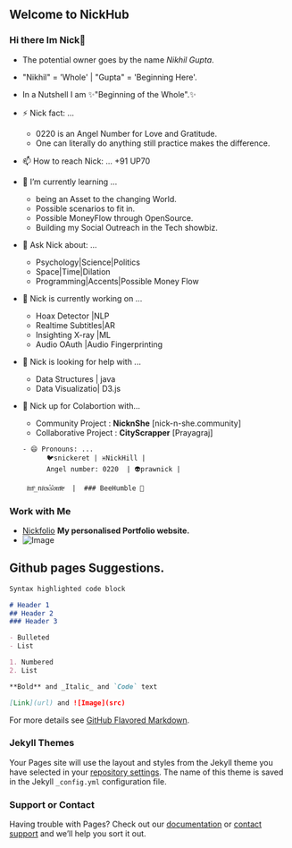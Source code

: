 ## Welcome to NickHub 

### Hi there Im Nick👋
- The potential owner goes by the name *Nikhil Gupta*.
- "Nikhil" = 'Whole' | "Gupta" = 'Beginning Here'. 
- In a Nutshell I am ✨"Beginning of the Whole".✨

- ⚡ Nick fact: ... 
     - 0220 is an Angel Number for Love and Gratitude. 
     - One can literally do anything still practice makes the difference.
    

- 📫 How to reach Nick: ...  +91 UP70

- 🌱 I’m currently learning ... 
     - being an Asset to the changing World.
     - Possible scenarios to fit in.
     - Possible MoneyFlow through OpenSource.
     - Building my Social Outreach in the Tech showbiz.


- 💬 Ask Nick about: ...    
    - Psychology|Science|Politics                                                                                
    - Space|Time|Dilation                                                                                                                                                     
    - Programming|Accents|Possible Money Flow                                                                                                                                                                                                                      
- 🔭 Nick is currently working on ...
    - Hoax Detector     |NLP
    - Realtime Subtitles|AR
    - Insighting X-ray  |ML
    - Audio OAuth       |Audio Fingerprinting

- 🤔 Nick is looking for help with ...
     - Data Structures  | java
     - Data Visualizatio| D3.js
     
- 👯 Nick up for Colabortion with...
     - Community Project : **NicknShe** [nick-n-she.community]
     - Collaborative Project : **CityScrapper** [Prayagraj]
      
      - 😄 Pronouns: ...  
            🐦snickeret | ♓NickHill | 
            Angel number: 0220  | 👽prawnick | 
      
       iͥmͫ_niͥcͨᴋⷦs͛oͦmͫeͤ  |  ### BeeHumble 👋
      
                                                                                                     


### Work with Me

- [Nickfolio](https://hinickin.vercel.app)   **My personalised Portfolio website.**
- ![Image](https://scontent-del1-1.xx.fbcdn.net/v/t1.0-9/98346870_2830463237180927_3086062490417627136_n.jpg?_nc_cat=101&_nc_sid=09cbfe&_nc_ohc=dzMIRW0XaakAX8ipgEw&_nc_ht=scontent-del1-1.xx&oh=baac0bccfff2ff55050c527e6f49d93f&oe=5F85385C)

## Github pages Suggestions.
```markdown
Syntax highlighted code block

# Header 1
## Header 2
### Header 3

- Bulleted
- List

1. Numbered
2. List

**Bold** and _Italic_ and `Code` text

[Link](url) and ![Image](src)
```

For more details see [GitHub Flavored Markdown](https://guides.github.com/features/mastering-markdown/).

### Jekyll Themes

Your Pages site will use the layout and styles from the Jekyll theme you have selected in your [repository settings](https://github.com/Nickhill28/Nickhill28.github.io/settings). The name of this theme is saved in the Jekyll `_config.yml` configuration file.

### Support or Contact

Having trouble with Pages? Check out our [documentation](https://docs.github.com/categories/github-pages-basics/) or [contact support](https://github.com/contact) and we’ll help you sort it out.
